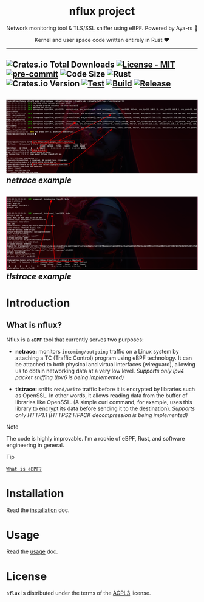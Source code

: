 <p align="center">
    <h1 align="center">nflux project</h1>
    <p align="center">Network monitoring tool & TLS/SSL sniffer using eBPF. Powered by Aya-rs 🐝</p>
    <p align="center">Kernel and user space code written entirely in Rust ❤</p>
</p>

---
![Crates.io Total Downloads](https://img.shields.io/crates/d/nflux?color=orange)
[![License - MIT](https://img.shields.io/github/license/containerscrew/nflux)](/LICENSE)
[![pre-commit](https://img.shields.io/badge/pre--commit-enabled-brightgreen?logo=pre-commit&logoColor=white)](https://github.com/pre-commit/pre-commit)
![Code Size](https://img.shields.io/github/languages/code-size/containerscrew/nflux)
![Rust](https://img.shields.io/badge/rust-%23000000.svg?style=for-the-badge&logo=rust&logoColor=white)
![Crates.io Version](https://img.shields.io/crates/v/nflux)
[![Test](https://github.com/containerscrew/nflux/actions/workflows/test.yml/badge.svg)](https://github.com/containerscrew/nflux/actions/workflows/test.yml)
[![Build](https://github.com/containerscrew/nflux/actions/workflows/build.yml/badge.svg)](https://github.com/containerscrew/nflux/actions/workflows/build.yml)
[![Release](https://github.com/containerscrew/nflux/actions/workflows/release.yml/badge.svg)](https://github.com/containerscrew/nflux/actions/workflows/release.yml)
---

![netrace](./img/netrace-example.png)
_netrace example_
---

![tlstrace](./img/tlstrace-example.png)
_tlstrace example_
---

# Introduction

## What is nflux?

Nflux is a **`eBPF`** tool that currently serves two purposes:

- **netrace:** monitors `incoming/outgoing` traffic on a Linux system by attaching a TC (Traffic Control) program using eBPF technology. It can be attached to both physical and virtual interfaces (wireguard), allowing us to obtain networking data at a very low level. _Supports only Ipv4 packet sniffing (Ipv6 is being implemented)_

- **tlstrace:** sniffs `read/write` traffic before it is encrypted by libraries such as OpenSSL. In other words, it allows reading data from the buffer of libraries like OpenSSL. (A simple curl command, for example, uses this library to encrypt its data before sending it to the destination). _Supports only HTTP1.1 (HTTPS2 HPACK decompression is being implemented)_

> [!NOTE]
> The code is highly improvable. I'm a rookie of eBPF, Rust, and software engineering in general.

> [!TIP]
> [`What is eBPF?`](./docs/what_is_ebpf.md)

# Installation

Read the [installation](./docs/installation.md) doc.

# Usage

Read the [usage](./docs/usage.md) doc.

# License

**`nflux`** is distributed under the terms of the [AGPL3](./LICENSE) license.
